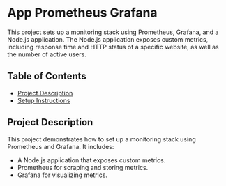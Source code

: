 # App Prometheus Grafana

This project sets up a monitoring stack using Prometheus, Grafana, and a Node.js application. The Node.js application exposes custom metrics, including response time and HTTP status of a specific website, as well as the number of active users.

## Table of Contents

- [Project Description](#project-description)
- [Setup Instructions](#setup-instructions)

## Project Description

This project demonstrates how to set up a monitoring stack using Prometheus and Grafana. It includes:
- A Node.js application that exposes custom metrics.
- Prometheus for scraping and storing metrics.
- Grafana for visualizing metrics.

